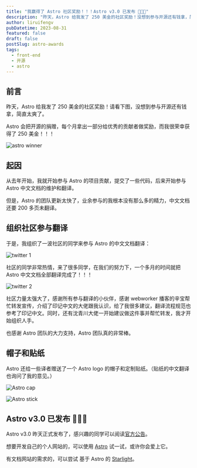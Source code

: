 ```yaml
---
title: "我赢得了 Astro 社区奖励！！！Astro v3.0 已发布 🚀🚀🚀"
description: "昨天，Astro 给我发了 250 美金的社区奖励！没想到参与开源还有钱拿，简直太爽了。"
author: liruifengv
pubDatetime: 2023-08-31
featured: false
draft: false
postSlug: astro-awards
tags:
  - front-end
  - 开源
  - astro
---
```


## 前言

昨天，Astro 给我发了 250 美金的社区奖励！请看下图，没想到参与开源还有钱拿，简直太爽了。

Astro 会把开源的捐赠，每个月拿出一部分给优秀的贡献者做奖励，而我很荣幸获得了 250 美金！！！

![astro winner](https://bucket.liruifengv.com/astro-awards/winner.png)

## 起因

从去年开始，我就开始参与 Astro 的项目贡献，提交了一些代码，后来开始参与 Astro 中文文档的维护和翻译。

但是，Astro 的团队更新太快了，业余参与的我根本没有那么多的精力，中文文档还要 200 多页未翻译。

## 组织社区参与翻译

于是，我组织了一波社区的同学来参与 Astro 的中文文档翻译：

![twitter 1](https://bucket.liruifengv.com/astro-awards/x1.jpg)

社区的同学非常热情，来了很多同学，在我们的努力下，一个多月的时间就把 Astro 中文文档全部翻译完成了！！！

![twitter 2](https://bucket.liruifengv.com/astro-awards/x2.jpg)

社区力量太强大了，感谢所有参与翻译的小伙伴，感谢 webworker 播客的辛宝帮忙转发宣传，介绍了印记中文的大佬跟我认识，给了我很多建议，翻译流程规范也参考了印记中文。同时，还有沈青川大佬一开始建议做这件事并帮忙转发，我才开始组织人手。

也感谢 Astro 团队的大力支持，Astro 团队真的非常棒。

## 帽子和贴纸

Astro 还给一些译者赠送了一个 Astro logo 的帽子和定制贴纸。（贴纸的中文翻译也询问了我的意见。）

![Astro cap](https://bucket.liruifengv.com/astro-awards/cap.jpg)

![Astro stick](https://bucket.liruifengv.com/astro-awards/stick.jpg)

## Astro v3.0 已发布 🚀🚀🚀

Astro v3.0 昨天正式发布了，感兴趣的同学可以阅读[官方公告](https://astro.build/blog/astro-3/)。

想要开发自己的个人网站的，可以使用 [Astro](https://docs.astro.build/zh-cn/getting-started/) 试一试，或许你会爱上它。

有文档网站的需求的，可以尝试 基于 Astro 的 [Starlight](https://starlight.astro.build/)。
